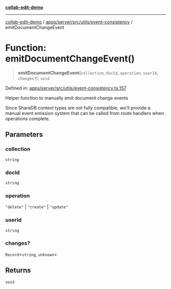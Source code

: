 [**collab-edit-demo**](../../../../../../README.md)

***

[collab-edit-demo](../../../../../../README.md) / [apps/server/src/utils/event-consistency](../README.md) / emitDocumentChangeEvent

# Function: emitDocumentChangeEvent()

> **emitDocumentChangeEvent**(`collection`, `docId`, `operation`, `userId`, `changes?`): `void`

Defined in: [apps/server/src/utils/event-consistency.ts:157](https://github.com/austyle-io/pub-sub-demo/blob/facd25f09850fc4e78e94ce267c52e173d869933/apps/server/src/utils/event-consistency.ts#L157)

Helper function to manually emit document change events

Since ShareDB context types are not fully compatible, we'll provide
a manual event emission system that can be called from route handlers
when operations complete.

## Parameters

### collection

`string`

### docId

`string`

### operation

`"delete"` | `"create"` | `"update"`

### userId

`string`

### changes?

`Record`\<`string`, `unknown`\>

## Returns

`void`
